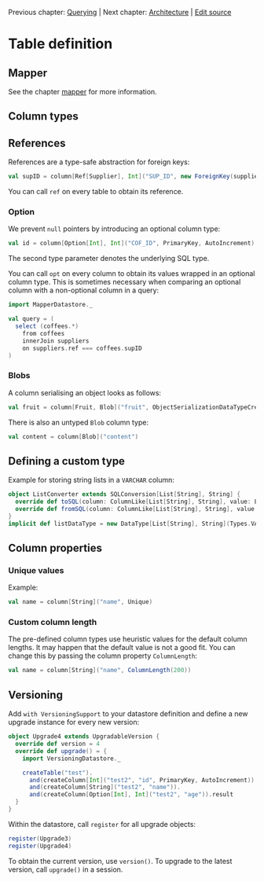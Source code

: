 Previous chapter: [Querying](querying-1.md)  |  Next chapter: [Architecture](architecture.md)  |  [Edit source](https://github.com/outr/scalarelational-manual/edit/master/manual/tabledef.md)

# Table definition


## Mapper
See the chapter [mapper](mapper.md) for more information.


## Column types

## References
References are a type-safe abstraction for foreign keys:

```scala
val supID = column[Ref[Supplier], Int]("SUP_ID", new ForeignKey(suppliers.id))
```
You can call `ref` on every table to obtain its reference.

### Option
We prevent `null` pointers by introducing an optional column type:

```scala
val id = column[Option[Int], Int]("COF_ID", PrimaryKey, AutoIncrement)
```
The second type parameter denotes the underlying SQL type.

You can call `opt` on every column to obtain its values wrapped in an optional column type. This is sometimes necessary when comparing an optional column with a non-optional column in a query:

```scala
import MapperDatastore._

val query = (
  select (coffees.*)
    from coffees
    innerJoin suppliers
    on suppliers.ref === coffees.supID
)
```



### Blobs
A column serialising an object looks as follows:

```scala
val fruit = column[Fruit, Blob]("fruit", ObjectSerializationDataTypeCreator.create[Fruit])
```
There is also an untyped `Blob` column type:

```scala
val content = column[Blob]("content")
```


## Defining a custom type
Example for storing string lists in a `VARCHAR` column:

```scala
object ListConverter extends SQLConversion[List[String], String] {
  override def toSQL(column: ColumnLike[List[String], String], value: List[String]): String = value.mkString("|")
  override def fromSQL(column: ColumnLike[List[String], String], value: String): List[String] = value.split('|').toList
}
implicit def listDataType = new DataType[List[String], String](Types.VARCHAR, SQLType("VARCHAR(1024)"), ListConverter)
```

## Column properties
### Unique values
Example:

```scala
val name = column[String]("name", Unique)
```

### Custom column length
The pre-defined column types use heuristic values for the default column lengths. It may happen that the default value is not a good fit. You can change this by passing the column property `ColumnLength`:

```scala
val name = column[String]("name", ColumnLength(200))
```


## Versioning
Add `with VersioningSupport` to your datastore definition and define a new upgrade instance for every new version:

```scala
object Upgrade4 extends UpgradableVersion {
  override def version = 4
  override def upgrade() = {
    import VersioningDatastore._

    createTable("test").
      and(createColumn[Int]("test2", "id", PrimaryKey, AutoIncrement)).
      and(createColumn[String]("test2", "name")).
      and(createColumn[Option[Int], Int]("test2", "age")).result
  }
}
```
Within the datastore, call `register` for all upgrade objects:

```scala
register(Upgrade3)
register(Upgrade4)
```
To obtain the current version, use `version()`. To upgrade to the latest version, call `upgrade()` in a session.



